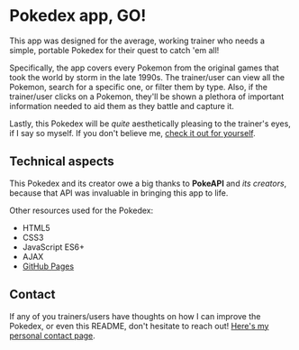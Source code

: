 # Pokedex app, GO!

This app was designed for the average, working trainer who needs a simple, portable Pokedex for their quest to catch 'em all! 

Specifically, the app covers every Pokemon from the original games that took the world by storm in the late 1990s. The trainer/user can view all the Pokemon, search for a specific one, or filter them by type. Also, if the trainer/user clicks on a Pokemon, they'll be shown a plethora of important information needed to aid them as they battle and capture it.

Lastly, this Pokedex will be *quite* aesthetically pleasing to the trainer's eyes, if I say so myself. If you don't believe me, [check it out for yourself](jeffellingham.github.io/pokedex-app).

## Technical aspects

This Pokedex and its creator owe a big thanks to **PokeAPI** and *its creators*, because that API was invaluable in bringing this app to life. 

Other resources used for the Pokedex:
- HTML5
- CSS3
- JavaScript ES6+
- AJAX
- [GitHub Pages](jeffellingham.github.io/pokedex-app) 

## Contact

If any of you trainers/users have thoughts on how I can improve the Pokedex, or even this README, don't hesitate to reach out! [Here's my personal contact page](jeffellingham.github.io/contact.html).
